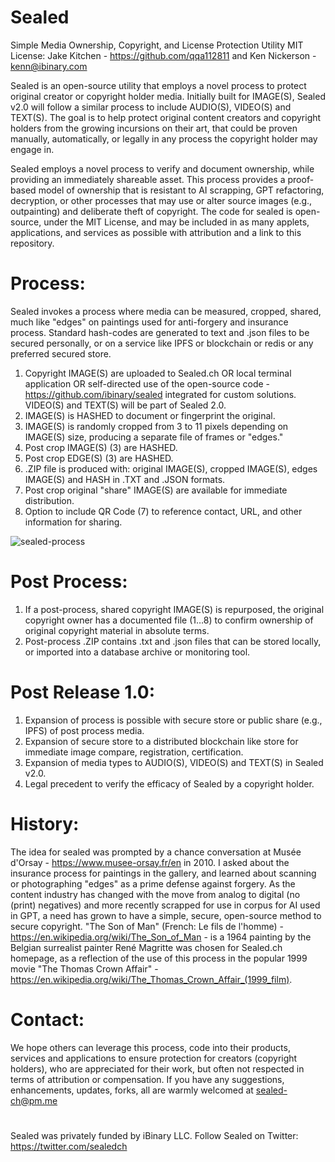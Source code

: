 # Sealed
Simple Media Ownership, Copyright, and License Protection Utility MIT License: Jake Kitchen - https://github.com/qqa112811 and Ken Nickerson - kenn@ibinary.com

Sealed is an open-source utility that employs a novel process to protect original creator or copyright holder media. Initially built for IMAGE(S), Sealed v2.0 will follow a similar process to include AUDIO(S), VIDEO(S) and TEXT(S). The goal is to help protect original content creators and copyright holders from the growing incursions on their art, that could be proven manually, automatically, or legally in any process the copyright holder may engage in.

Sealed employs a novel process to verify and document ownership, while providing an immediately shareable asset. This process provides a proof-based model of ownership that is resistant to AI scrapping, GPT refactoring, decryption, or other processes that may use or alter source images (e.g., outpainting) and deliberate theft of copyright. The code for sealed is open-source, under the MIT License, and may be included in as many applets, applications, and services as possible with attribution and a link to this repository.
# Process:
Sealed invokes a process where media can be measured, cropped, shared, much like "edges" on paintings used for anti-forgery and insurance process. Standard hash-codes are generated to text and .json files to be secured personally, or on a service like IPFS or blockchain or redis or any preferred secured store.

1. Copyright IMAGE(S) are uploaded to Sealed.ch OR local terminal application OR self-directed use of the open-source code - https://github.com/ibinary/sealed integrated for custom solutions. VIDEO(S) and TEXT(S) will be part of Sealed 2.0.
2. IMAGE(S) is HASHED to document or fingerprint the original.
3. IMAGE(S) is randomly cropped from 3 to 11 pixels depending on IMAGE(S) size, producing a separate file of frames or "edges."
4. Post crop IMAGE(S) (3) are HASHED.
5. Post crop EDGE(S) (3) are HASHED.
6. .ZIP file is produced with: original IMAGE(S), cropped IMAGE(S), edges IMAGE(S) and HASH in .TXT and .JSON formats.
7. Post crop original "share" IMAGE(S) are available for immediate distribution.
8. Option to include QR Code (7) to reference contact, URL, and other information for sharing.

![sealed-process](https://github.com/ibinary/sealed/assets/86942/c543eaf1-df50-4908-8843-8ce0fc2679e8)


# Post Process:
1. If a post-process, shared copyright IMAGE(S) is repurposed, the original copyright owner has a documented file (1…8) to confirm ownership of original copyright material in absolute terms.
2. Post-process .ZIP contains .txt and .json files that can be stored locally, or imported into a database archive or monitoring tool.
# Post Release 1.0:
1. Expansion of process is possible with secure store or public share (e.g., IPFS) of post process media.
2. Expansion of secure store to a distributed blockchain like store for immediate image compare, registration, certification.
3. Expansion of media types to AUDIO(S), VIDEO(S) and TEXT(S) in Sealed v2.0.
4. Legal precedent to verify the efficacy of Sealed by a copyright holder.
# History:
The idea for sealed was prompted by a chance conversation at Musée d'Orsay - https://www.musee-orsay.fr/en in 2010. I asked about the insurance process for paintings in the gallery, and learned about scanning or photographing "edges" as a prime defense against forgery. As the content industry has changed with the move from analog to digital (no (print) negatives) and more recently scrapped for use in corpus for AI used in GPT, a need has grown to have a simple, secure, open-source method to secure copyright.
"The Son of Man" (French: Le fils de l'homme) - https://en.wikipedia.org/wiki/The_Son_of_Man - is a 1964 painting by the Belgian surrealist painter René Magritte was chosen for Sealed.ch homepage, as a reflection of the use of this process in the popular 1999 movie "The Thomas Crown Affair" - https://en.wikipedia.org/wiki/The_Thomas_Crown_Affair_(1999_film).
# Contact:
We hope others can leverage this process, code into their products, services and applications to ensure protection for creators (copyright holders), who are appreciated for their work, but often not respected in terms of attribution or compensation. If you have any suggestions, enhancements, updates, forks, all are warmly welcomed at sealed-ch@pm.me
#
Sealed was privately funded by iBinary LLC. Follow Sealed on Twitter: https://twitter.com/sealedch
